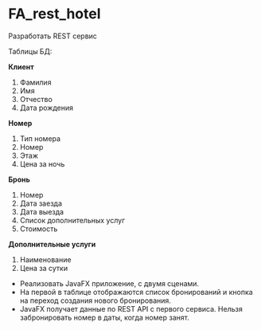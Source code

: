 
# FA_rest_hotel

Разработать REST сервис

Таблицы БД:  

**Клиент**  

  1. Фамилия  
  2. Имя  
  3. Отчество  
  4. Дата рождения  

**Номер**    
  1. Тип номера  
  2. Номер  
  3. Этаж  
  4. Цена за ночь  

**Бронь**    
  1. Номер  
  2. Дата заезда  
  3. Дата выезда  
  4. Список дополнительных услуг  
  5. Стоимость  
 
**Дополнительные услуги**
  1. Наименование  
  2. Цена за сутки  

* Реализовать JavaFX приложение, с двумя сценами.
* На первой в таблице отображаются список бронирований и кнопка на переход создания нового бронирования.
* JavaFX получает данные по REST API с первого сервиса. Нельзя забронировать номер в даты, когда номер занят.
